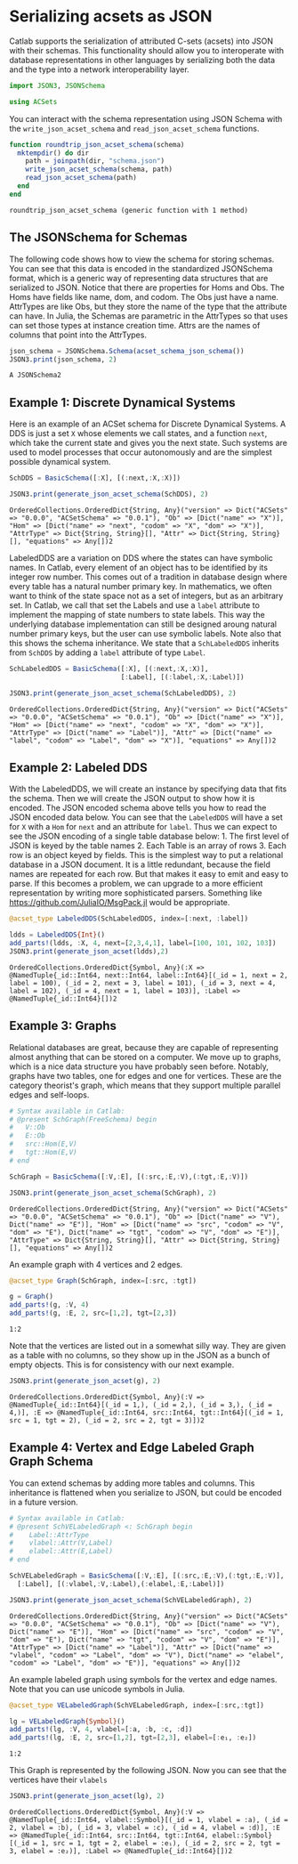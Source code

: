 




# Serializing acsets as JSON


Catlab supports the serialization of attributed C-sets (acsets) into JSON with their schemas. This functionality should allow you to interoperate with database representations in other languages by serializing both the data and the type into a network interoperability layer.


```julia
import JSON3, JSONSchema

using ACSets
```


You can interact with the schema representation using JSON Schema with the `write_json_acset_schema` and `read_json_acset_schema` functions.


```julia
function roundtrip_json_acset_schema(schema)
  mktempdir() do dir
    path = joinpath(dir, "schema.json")
    write_json_acset_schema(schema, path)
    read_json_acset_schema(path)
  end
end
```


```
roundtrip_json_acset_schema (generic function with 1 method)
```




## The JSONSchema for Schemas


The following code shows how to view the schema for storing schemas. You can see that this data is encoded in the standardized JSONSchema format, which is a generic way of representing data structures that are serialized to JSON. Notice that there are properties for Homs and Obs. The Homs have fields like name, dom, and codom. The Obs just have a name. AttrTypes are like Obs, but they store the name of the type that the attribute can have. In Julia, the Schemas are parametric in the AttrTypes so that uses can set those types at instance creation time. Attrs are the names of columns that point into the AttrTypes.


```julia
json_schema = JSONSchema.Schema(acset_schema_json_schema())
JSON3.print(json_schema, 2)
```


```
A JSONSchema2
```




## Example 1: Discrete Dynamical Systems


Here is an example of an ACSet schema for Discrete Dynamical Systems. A DDS is just a set `X` whose elements we call states, and a function `next`, which take the current state and gives you the next state. Such systems are used to model processes that occur autonomously and are the simplest possible dynamical system.


```julia
SchDDS = BasicSchema([:X], [(:next,:X,:X)])

JSON3.print(generate_json_acset_schema(SchDDS), 2)
```


```
OrderedCollections.OrderedDict{String, Any}("version" => Dict("ACSets" => "0.0.0", "ACSetSchema" => "0.0.1"), "Ob" => [Dict("name" => "X")], "Hom" => [Dict("name" => "next", "codom" => "X", "dom" => "X")], "AttrType" => Dict{String, String}[], "Attr" => Dict{String, String}[], "equations" => Any[])2
```


LabeledDDS are a variation on DDS where the states can have symbolic names. In Catlab, every element of an object has to be identified by its integer row number. This comes out of a tradition in database design where every table has a natural number primary key. In mathematics, we often want to think of the state space not as a set of integers, but as an arbitrary set. In Catlab, we call that set the Labels and use a `label` attribute to implement the mapping of state numbers to state labels. This way the underlying database implementation can still be designed aroung natural number primary keys, but the user can use symbolic labels. Note also that this shows the schema inheritance. We state that a `SchLabeledDDS` inherits from `SchDDS` by adding a `label` attribute of type `Label`.


```julia
SchLabeledDDS = BasicSchema([:X], [(:next,:X,:X)],
                            [:Label], [(:label,:X,:Label)])

JSON3.print(generate_json_acset_schema(SchLabeledDDS), 2)
```


```
OrderedCollections.OrderedDict{String, Any}("version" => Dict("ACSets" => "0.0.0", "ACSetSchema" => "0.0.1"), "Ob" => [Dict("name" => "X")], "Hom" => [Dict("name" => "next", "codom" => "X", "dom" => "X")], "AttrType" => [Dict("name" => "Label")], "Attr" => [Dict("name" => "label", "codom" => "Label", "dom" => "X")], "equations" => Any[])2
```




## Example 2: Labeled DDS


With the LabeledDDS, we will create an instance by specifying data that fits the schema. Then we will create the JSON output to show how it is encoded. The JSON encoded schema above tells you how to read the JSON encoded data below. You can see that the `LabeledDDS` will have a set for `X` with a `Hom` for `next` and an attribute for `label`. Thus we can expect to see the JSON encoding of a single table database below:     1. The first level of JSON is keyed by the table names     2. Each Table is an array of rows     3. Each row is an object keyed by fields. This is the simplest way to put a relational database in a JSON document. It is a little redundant, because the field names are repeated for each row. But that makes it easy to emit and easy to parse. If this becomes a problem, we can upgrade to a more efficient representation by writing more sophisticated parsers. Something like https://github.com/JuliaIO/MsgPack.jl would be appropriate.


```julia
@acset_type LabeledDDS(SchLabeledDDS, index=[:next, :label])

ldds = LabeledDDS{Int}()
add_parts!(ldds, :X, 4, next=[2,3,4,1], label=[100, 101, 102, 103])
JSON3.print(generate_json_acset(ldds),2)
```


```
OrderedCollections.OrderedDict{Symbol, Any}(:X => @NamedTuple{_id::Int64, next::Int64, label::Int64}[(_id = 1, next = 2, label = 100), (_id = 2, next = 3, label = 101), (_id = 3, next = 4, label = 102), (_id = 4, next = 1, label = 103)], :Label => @NamedTuple{_id::Int64}[])2
```




## Example 3: Graphs


Relational databases are great, because they are capable of representing almost anything that can be stored on a computer. We move up to graphs, which is a nice data structure you have probably seen before. Notably, graphs have two tables, one for edges and one for vertices. These are the category theorist's graph, which means that they support multiple parallel edges and self-loops.


```julia
# Syntax available in Catlab:
# @present SchGraph(FreeSchema) begin
#   V::Ob
#   E::Ob
#   src::Hom(E,V)
#   tgt::Hom(E,V)
# end

SchGraph = BasicSchema([:V,:E], [(:src,:E,:V),(:tgt,:E,:V)])

JSON3.print(generate_json_acset_schema(SchGraph), 2)
```


```
OrderedCollections.OrderedDict{String, Any}("version" => Dict("ACSets" => "0.0.0", "ACSetSchema" => "0.0.1"), "Ob" => [Dict("name" => "V"), Dict("name" => "E")], "Hom" => [Dict("name" => "src", "codom" => "V", "dom" => "E"), Dict("name" => "tgt", "codom" => "V", "dom" => "E")], "AttrType" => Dict{String, String}[], "Attr" => Dict{String, String}[], "equations" => Any[])2
```


An example graph with 4 vertices and 2 edges.


```julia
@acset_type Graph(SchGraph, index=[:src, :tgt])

g = Graph()
add_parts!(g, :V, 4)
add_parts!(g, :E, 2, src=[1,2], tgt=[2,3])
```


```
1:2
```


Note that the vertices are listed out in a somewhat silly way. They are given as a table with no columns, so they show up in the JSON as a bunch of empty objects. This is for consistency with our next example.


```julia
JSON3.print(generate_json_acset(g), 2)
```


```
OrderedCollections.OrderedDict{Symbol, Any}(:V => @NamedTuple{_id::Int64}[(_id = 1,), (_id = 2,), (_id = 3,), (_id = 4,)], :E => @NamedTuple{_id::Int64, src::Int64, tgt::Int64}[(_id = 1, src = 1, tgt = 2), (_id = 2, src = 2, tgt = 3)])2
```




## Example 4: Vertex and Edge Labeled Graph Graph Schema


You can extend schemas by adding more tables and columns. This inheritance is flattened when you serialize to JSON, but could be encoded in a future version.


```julia
# Syntax available in Catlab:
# @present SchVELabeledGraph <: SchGraph begin
#    Label::AttrType
#    vlabel::Attr(V,Label)
#    elabel::Attr(E,Label)
# end

SchVELabeledGraph = BasicSchema([:V,:E], [(:src,:E,:V),(:tgt,:E,:V)],
  [:Label], [(:vlabel,:V,:Label),(:elabel,:E,:Label)])

JSON3.print(generate_json_acset_schema(SchVELabeledGraph), 2)
```


```
OrderedCollections.OrderedDict{String, Any}("version" => Dict("ACSets" => "0.0.0", "ACSetSchema" => "0.0.1"), "Ob" => [Dict("name" => "V"), Dict("name" => "E")], "Hom" => [Dict("name" => "src", "codom" => "V", "dom" => "E"), Dict("name" => "tgt", "codom" => "V", "dom" => "E")], "AttrType" => [Dict("name" => "Label")], "Attr" => [Dict("name" => "vlabel", "codom" => "Label", "dom" => "V"), Dict("name" => "elabel", "codom" => "Label", "dom" => "E")], "equations" => Any[])2
```


An example labeled graph using symbols for the vertex and edge names. Note that you can use unicode symbols in Julia.


```julia
@acset_type VELabeledGraph(SchVELabeledGraph, index=[:src,:tgt])

lg = VELabeledGraph{Symbol}()
add_parts!(lg, :V, 4, vlabel=[:a, :b, :c, :d])
add_parts!(lg, :E, 2, src=[1,2], tgt=[2,3], elabel=[:e₁, :e₂])
```


```
1:2
```


This Graph is represented by the following JSON. Now you can see that the vertices have their `vlabels`


```julia
JSON3.print(generate_json_acset(lg), 2)
```


```
OrderedCollections.OrderedDict{Symbol, Any}(:V => @NamedTuple{_id::Int64, vlabel::Symbol}[(_id = 1, vlabel = :a), (_id = 2, vlabel = :b), (_id = 3, vlabel = :c), (_id = 4, vlabel = :d)], :E => @NamedTuple{_id::Int64, src::Int64, tgt::Int64, elabel::Symbol}[(_id = 1, src = 1, tgt = 2, elabel = :e₁), (_id = 2, src = 2, tgt = 3, elabel = :e₂)], :Label => @NamedTuple{_id::Int64}[])2
```

